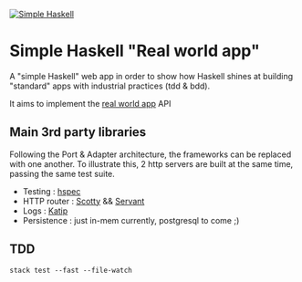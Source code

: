 [![Simple Haskell](http://simplehaskell.org/badges/badge.svg)](http://simplehaskell.org)
# Simple Haskell "Real world app"

A "simple Haskell" web app in order to show how Haskell shines at building "standard" apps with industrial practices (tdd & bdd).

It aims to implement the [real world app](https://github.com/gothinkster/realworld) API

## Main 3rd party libraries
Following the Port & Adapter architecture, the frameworks can be replaced with one another. To illustrate this, 2 http servers are built at the same time, passing the same test suite.

- Testing : [hspec](https://hackage.haskell.org/package/hspec)
- HTTP router : [Scotty](https://hackage.haskell.org/package/scotty) && [Servant](https://hackage.haskell.org/package/servant)
- Logs : [Katip](https://hackage.haskell.org/package/katip)
- Persistence : just in-mem currently, postgresql to come ;)

## TDD

```
stack test --fast --file-watch
```
